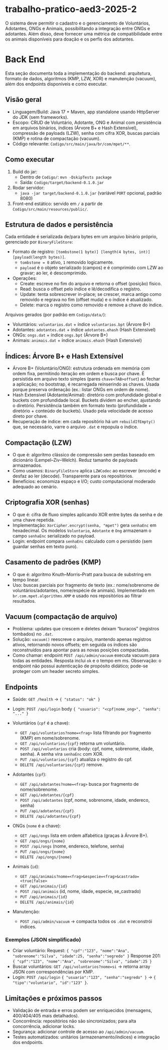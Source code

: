 # trabalho-pratico-aed3-2025-2
O sistema deve permitir o cadastro e o gerenciamento de Voluntários, Adotantes, ONGs e Animais, possibilitando a integração entre ONGs e adotantes. Além disso, deve fornecer uma métrica de compatibilidade entre os animais disponíveis para doação e os perfis dos adotantes.


# Back End 

Esta seção documenta toda a implementação do backend: arquitetura, formato de dados, algoritmos (KMP, LZW, XOR) e manutenção (vacuum), além dos endpoints disponíveis e como executar.

## Visão geral
- Linguagem/Build: Java 17 + Maven, app standalone usando HttpServer do JDK (sem frameworks).
- Escopo: CRUD de Voluntário, Adotante, ONG e Animal com persistência em arquivos binários, índices (Árvore B+ e Hash Extensível), compressão de payloads (LZW), senha com cifra XOR, buscas parciais (KMP) e rotina de compactação (vacuum).
- Código relevante: `Codigo/src/main/java/br/com/mpet/**`.

## Como executar
1) Build do jar:
	 - Dentro de `Codigo/`: `mvn -DskipTests package`
	 - Saída: `Codigo/target/backend-0.1.0.jar`
2) Rodar servidor:
	 - `java -jar target/backend-0.1.0.jar` (variável `PORT` opcional, padrão 8080)
3) Front-end estático: servido em `/` a partir de `Codigo/src/main/resources/public/`.

## Estrutura de dados e persistência
Cada entidade é serializada de/para bytes em um arquivo binário próprio, gerenciado por `BinaryFileStore`:
- Formato de registro: `[tombstone(1 byte)] [length(4 bytes, int)] [payload(length bytes)]`.
	- `tombstone = 0` ativo, `1` removido logicamente.
	- `payload` é o objeto serializado (campos) e é comprimido com LZW ao gravar; ao ler, é descomprimido.
- Operações:
	- Create: escreve no fim do arquivo e retorna o offset (posição) físico.
	- Read: busca o offset pelo índice e lê/decodifica o registro.
	- Update: tenta sobrescrever in-place; se crescer, marca antigo como removido e regrava no fim (offset muda) e o índice é atualizado.
	- Delete: marca o registro como removido e remove a chave do índice.

Arquivos gerados (por padrão em `Codigo/data/`):
- Voluntários: `voluntarios.dat` + índice `voluntarios.bpt` (Árvore B+)
- Adotantes: `adotantes.dat` + índice `adotantes.ehash` (Hash Extensível)
- ONGs: `ongs.dat` + índice `ongs.bpt` (Árvore B+)
- Animais: `animais.dat` + índice `animais.ehash` (Hash Extensível)

## Índices: Árvore B+ e Hash Extensível
- Árvore B+ (Voluntário/ONG): estrutura ordenada em memória com ordem fixa, permitindo iteração em ordem e busca por chave. É persistida em arquivo texto simples (pares `chave<TAB>offset`) ao fechar a aplicação; no bootstrap, é recarregada reinserindo as chaves. Usada porque preserva ordenação (ex.: listar ONGs em ordem de nome).
- Hash Extensível (Adotante/Animal): diretório com profundidade global e buckets com profundidade local. Buckets dividem ao encher, ajustando o diretório. Persistência também em formato texto (profundidade + diretório + conteúdo de buckets). Usado pela velocidade de acesso direto por chave.
- Recuperação de índice: em cada repositório há um `rebuildIfEmpty()` que, se necessário, varre o arquivo `.dat` e repopula o índice.

## Compactação (LZW)
- O que é: algoritmo clássico de compressão sem perdas baseado em dicionário (Lempel–Ziv–Welch). Reduz tamanho de payloads armazenados.
- Como usamos: `BinaryFileStore` aplica `LZWCodec` ao escrever (encode) e desfaz ao ler (decode). Transparente para os repositórios.
- Benefícios: economiza espaço e I/O; custo computacional moderado adequado ao cenário.

## Criptografia XOR (senhas)
- O que é: cifra de fluxo simples aplicando XOR entre bytes da senha e de uma chave repetida.
- Implementação: `XorCipher.encrypt(senha, "mpet")` gera `senhaEnc` em hexadecimal. Os modelos `Voluntario`, `Adotante` e `Ong` armazenam o campo `senhaEnc` serializado no payload.
- Login: endpoint compara `senhaEnc` calculado com o persistido (sem guardar senhas em texto puro).

## Casamento de padrões (KMP)
- O que é: algoritmo Knuth–Morris–Pratt para busca de substring em tempo linear.
- Uso: buscas parciais por fragmento de texto (ex.: nome/sobrenome de voluntários/adotantes, nome/espécie de animais). Implementado em `br.com.mpet.algorithms.KMP` e usado nos repositórios ao filtrar resultados.

## Vacuum (compactação de arquivo)
- Problema: updates que crescem e deletes deixam “buracos” (registros tombados) no `.dat`.
- Solução: `vacuum()` reescreve o arquivo, mantendo apenas registros ativos, retornando novos offsets; em seguida os índices são reconstruídos para apontar para as novas posições compactadas.
- Como chamar: endpoint `POST /api/admin/vacuum` executa vacuum para todas as entidades. Resposta inclui `ok` e o tempo em ms. Observação: o endpoint não possui autenticação de propósito didático; pode-se proteger com um header secreto simples.

## Endpoints
- Saúde: `GET /health` → `{ "status": "ok" }`
- Login: `POST /api/login` body `{ "usuario": "<cpf|nome_ong>", "senha": "..." }`

- Voluntários (`cpf` é a chave):
	- `GET /api/voluntarios?nome=<frag>` lista filtrando por fragmento (KMP) em nome/sobrenome.
	- `GET /api/voluntarios/{cpf}` retorna um voluntário.
	- `POST /api/voluntarios` cria (body: cpf, nome, sobrenome, idade, senha). A senha vira `senhaEnc` com XOR.
	- `PUT /api/voluntarios/{cpf}` atualiza o registro do cpf.
	- `DELETE /api/voluntarios/{cpf}` remove.

- Adotantes (`cpf`):
	- `GET /api/adotantes?nome=<frag>` busca por fragmento de nome/sobrenome.
	- `GET /api/adotantes/{cpf}`
	- `POST /api/adotantes` (cpf, nome, sobrenome, idade, endereco, senha)
	- `PUT /api/adotantes/{cpf}`
	- `DELETE /api/adotantes/{cpf}`

- ONGs (`nome` é a chave):
	- `GET /api/ongs` lista em ordem alfabética (graças à Árvore B+).
	- `GET /api/ongs/{nome}`
	- `POST /api/ongs` (nome, endereco, telefone, senha)
	- `PUT /api/ongs/{nome}`
	- `DELETE /api/ongs/{nome}`

- Animais (`id`):
	- `GET /api/animais?nome=<frag>&especie=<frag>&castrado=<true|false>`
	- `GET /api/animais/{id}`
	- `POST /api/animais` (id, nome, idade, especie, se_castrado)
	- `PUT /api/animais/{id}`
	- `DELETE /api/animais/{id}`

- Manutenção:
	- `POST /api/admin/vacuum` → compacta todos os `.dat` e reconstrói índices.

### Exemplos (JSON simplificado)
- Criar voluntário:
	Request: `{ "cpf":"123", "nome":"Ana", "sobrenome":"Silva", "idade":25, "senha":"segredo" }`
	Response 201: `{ "cpf":"123", "nome":"Ana", "sobrenome":"Silva", "idade":25 }`
- Buscar voluntários: `GET /api/voluntarios?nome=si` → retorna array JSON com correspondências por KMP.
- Login: `POST /api/login` `{ "usuario":"123", "senha":"segredo" }` → `{ "tipo":"voluntario", "id":"123" }`.

## Limitações e próximos passos
- Validação de entrada e erros podem ser enriquecidos (mensagens, 400/404/405 mais detalhados).
- Concorrência: repositórios não são sincronizados; para alta concorrência, adicionar locks.
- Segurança: adicionar controle de acesso ao `/api/admin/vacuum`.
- Testes automatizados: unitários (armazenamento/índices) e integração dos endpoints.